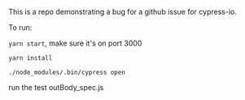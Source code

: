 This is a repo demonstrating a bug for a github issue for cypress-io.

To run:

`yarn start`, make sure it's on port 3000

`yarn install`

`./node_modules/.bin/cypress open`

run the test outBody_spec.js
